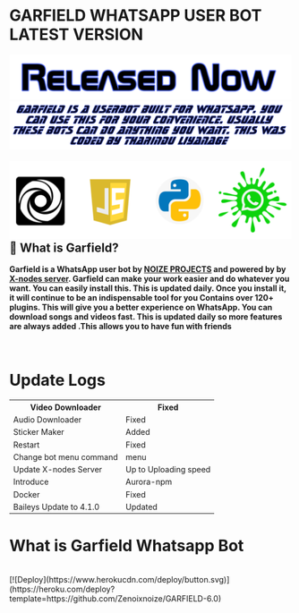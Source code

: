 # GARFIELD WHATSAPP USER BOT LATEST VERSION
<img src="/TempCloud/PicsArt_22-04-15_08-12-34-740.png">

<br>
  
 <center> <img src="/TempCloud/PicsArt_22-04-15_08-19-19-888.png"> </center>
  <br>
  <span style="float:right;"><img src="/TempCloud/PicsArt_22-04-14_23-29-34-684.png"></span>

  <br></html>
  ## 🐼 What is Garfield?
**Garfield is a WhatsApp user bot by [NOIZE PROJECTS](https://github.com/Zenoixnoize) 
and powered by by [X-nodes server](https://www.npmjs.com/package/aurora-npm).
Garfield can make your work easier and do whatever you want. You can easily install this. This is updated daily. Once you install it, it will continue to be an indispensable tool for you
Contains over 120+ plugins. This will give you a better experience on WhatsApp. You can download songs and videos fast. This is updated daily so more features are always added
.This allows you to have fun with friends**
  
  <br>
  <!DOCTYPE html>
<html>
<head>


</head>
<body>

<h1>Update Logs</h1>

<table>
  <tr>
    <th>Video Downloader</th>
    <th>Fixed</th>
  </tr>
  <tr>
    <td>Audio Downloader</td>
    <td>Fixed</td>
  </tr>
  <tr>
    <td>Sticker Maker</td>
    <td>Added</td>
  </tr>
   <tr>
    <td>Restart</td>
    <td>Fixed</td>
  </tr>
   <tr>
    <tr>
    <td>Change bot menu command</td>
    <td>menu</td>
  </tr>
    <td>Update X-nodes Server</td>
    <td>Up to Uploading speed</td>
  </tr>
   <tr>
    <td>Introduce</td>
    <td>Aurora-npm</td>
  </tr>
<tr>
    <td>Docker</td>
    <td>Fixed</td>
  </tr>
  <tr>
    <td>Baileys Update to 4.1.0</td>
    <td>Updated</td>
  </tr>
</table>
 </body>
</html>
<h1>What is Garfield Whatsapp Bot</h1>

  <br>
[![Deploy](https://www.herokucdn.com/deploy/button.svg)](https://heroku.com/deploy?template=https://github.com/Zenoixnoize/GARFIELD-6.0)






  
